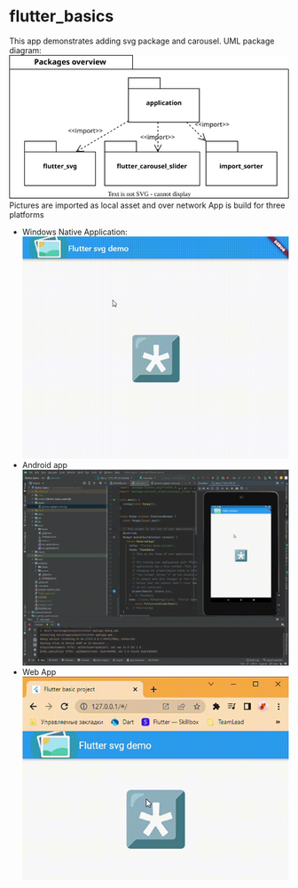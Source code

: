 # flutter_basics
This app demonstrates adding svg package and carousel.
UML package diagram:
![windows app](docs/svg(autogenerated)/overview.pkg.svg)
Pictures are imported as local asset and over network
App is build for three platforms
* Windows Native Application: ![windows app](docs/img/flutter_basics_win.gif)
* Android app ![windows app](docs/img/flutter_basics_android.gif)
* Web App ![windows app](docs/img/flutter_basics_web.gif)
